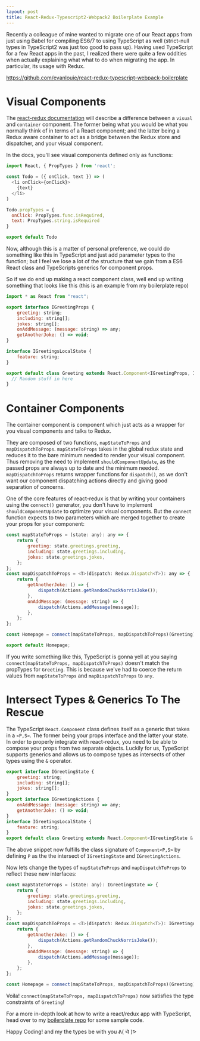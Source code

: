 ```yaml
---
layout: post
title: React-Redux-Typescript2-Webpack2 Boilerplate Example
---
```


Recently a colleague of mine wanted to migrate one of our React apps from just using Babel for compiling ES6/7 to using TypeScript as well (strict-null types in TypeScript2 was just too good to pass up). Having used TypeScript for a few React apps in the past, I realized there were quite a few oddities when actually explaining what what to do when migrating the app. In particular, its usage with Redux.

<https://github.com/evanlouie/react-redux-typescript-webpack-boilerplate>

# Visual Components

The [react-redux documentation](http://redux.js.org/docs/basics/UsageWithReact.html) will describe a difference between a `visual` and `container` component. The former being what you would be what you normally think of in terms of a React component; and the latter being a Redux aware container to act as a bridge between the Redux store and dispatcher, and your visual component.

In the docs, you'll see visual components defined only as functions:

```javascript
import React, { PropTypes } from 'react';

const Todo = ({ onClick, text }) => (
  <li onClick={onClick}>
    {text}
  </li>
)

Todo.propTypes = {
  onClick: PropTypes.func.isRequired,
  text: PropTypes.string.isRequired
}

export default Todo
```

Now, although this is a matter of personal preference, we could do something like this in TypeScript and just add parameter types to the function; but I feel we lose a lot of the structure that we gain from a ES6 React class and TypeScripts generics for component props.

So if we do end up making a react component class, well end up writing something that looks like this (this is an example from my boilerplate repo)

```javascript
import * as React from "react";

export interface IGreetingProps {
    greeting: string;
    including: string[];
    jokes: string[];
    onAddMessage: (message: string) => any;
    getAnotherJoke: () => void;
}

interface IGreetingsLocalState {
    feature: string;
}

export default class Greeting extends React.Component<IGreetingProps, IGreetingsLocalState> {
  // Random stuff in here
}
```

# Container Components

The container component is component which just acts as a wrapper for you visual components and talks to Redux.

They are composed of two functions, `mapStateToProps` and `mapDispatchToProps`. `mapStateToProps` takes in the global redux state and reduces it to the bare minimum needed to render your visual component. Thus removing the need to implement `shouldComponentUpdate`, as the passed props are always up to date and the minimum needed. `mapDispatchToProps` returns wrapper functions for `dispatch()`, as we don't want our component dispatching actions directly and giving good separation of concerns.

One of the core features of react-redux is that by writing your containers using the `connect()` generator, you don't have to implement `shouldComponentUpdate` to optimize your visual components. But the `connect` function expects to two parameters which are merged together to create your props for your component:

```javascript
const mapStateToProps = (state: any): any => {
    return {
        greeting: state.greetings.greeting,
        including: state.greetings.including,
        jokes: state.greetings.jokes,
    };
};
const mapDispatchToProps = <T>(dispatch: Redux.Dispatch<T>): any => {
    return {
        getAnotherJoke: () => {
            dispatch(Actions.getRandomChuckNorrisJoke());
        },
        onAddMessage: (message: string) => {
            dispatch(Actions.addMessage(message));
        },
    };
};

const Homepage = connect(mapStateToProps, mapDispatchToProps)(Greeting);

export default Homepage;
```

If you write something like this, TypeScript is gonna yell at you saying `connect(mapStateToProps, mapDispatchToProps)` doesn't match the propTypes for `Greeting`. This is because we've had to coerce the return values from `mapStateToProps` and `mapDispatchToProps` to `any`.

# Intersect Types & Generics To The Rescue

The TypeScript `React.Component` class defines itself as a generic that takes in a `<P,S>`. The former being your props interface and the latter your state. In order to properly integrate with react-redux, you need to be able to compose your props from two separate objects. Luckily for us, TypeScript supports generics and allows us to compose types as intersects of other types using the `&` operator.

```javascript
export interface IGreetingState {
    greeting: string;
    including: string[];
    jokes: string[];
}
export interface IGreetingActions {
    onAddMessage: (message: string) => any;
    getAnotherJoke: () => void;
}
interface IGreetingsLocalState {
    feature: string;
}
export default class Greeting extends React.Component<IGreetingState & IGreetingActions, IGreetingsLocalState
```

The above snippet now fulfills the class signature of `Component<P,S>` by defining `P` as the the intersect of `IGreetingState` and `IGreetingActions`.

Now lets change the types of `mapStateToProps` and `mapDispatchToProps` to reflect these new interfaces:

```javascript
const mapStateToProps = (state: any): IGreetingState => {
    return {
        greeting: state.greetings.greeting,
        including: state.greetings.including,
        jokes: state.greetings.jokes,
    };
};
const mapDispatchToProps = <T>(dispatch: Redux.Dispatch<T>): IGreetingActions => {
    return {
        getAnotherJoke: () => {
            dispatch(Actions.getRandomChuckNorrisJoke());
        },
        onAddMessage: (message: string) => {
            dispatch(Actions.addMessage(message));
        },
    };
};

const Homepage = connect(mapStateToProps, mapDispatchToProps)(Greeting);
```

Voila! `connect(mapStateToProps, mapDispatchToProps)` now satisfies the type constraints of `Greeting`!

For a more in-depth look at how to write a react/redux app with TypeScript, head over to my [boilerplate repo](https://github.com/evanlouie/react-redux-typescript-webpack-boilerplate) for some sample code.

Happy Coding! and my the types be with you ᕕ( ᐛ )ᕗ
